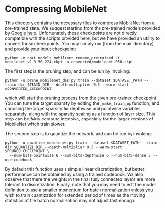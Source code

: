 # Compressing MobileNet

This directory contains the necessary files to compress MobileNet from a pre-trained state. We suggest starting
from the pre-trained models provided by Google [here](https://research.googleblog.com/2017/06/mobilenets-open-source-models-for.html).
Unfortunately these checkpoints are not directly compatible with the scripts provided here, but we have provided an utility
to convert those checkpoints. You may simply run (from the main directory) and provide your input checkpoint:
```{bash}
python -m nnet.models.mobilenet.rename_pretrained -i mobilenet_v1_0.50_224.ckpt -o converted/mobilenet_050.ckpt
```

The first step is the pruning step, and can be run by invoking:
```{bash}
python -u prune_mobilenet_dns.py train --dataset $DATASET_PATH --train-dir $TRAIN_DIR --depth-multiplier 0.5 --warm-start $CONVERTED_CHECKPOINT
```
which will start the pruning process from the given pre-trained checkpoint. You can tune the target sparsity by editing
the `_make_train_op` function, and choosing the target sparsity for depthwise and pointwise variables separately, along
with the sparsity scaling as a function of layer size. This step can be fairly compute intensive, especially for the larger
versions of MobileNet which train slower.

The second step is to quantize the network, and can be run by invoking:
```{bash}
python -u quantize_mobilenet.py train --dataset $DATASET_PATH --train-dir $QUANTIZE_DIR --depth-multiplier 0.5 --warm-start $PRUNED_CHECKPOINT \
  --num-bits-pointwise 6 --num-bits-depthwise 6 --num-bits-dense 5 --use-codebook
```
By default this function uses a simple linear discretization, but better performance can be obtained by using a trained codebook.
We also observe that there the weights in the final fully connected layers are more tolerant to discretization. Finally, note
that you may need to edit the model definition to use a smaller momentum for batch normalization unless you wish to train
quantization for extended period of times as the moving statistics of the batch normalization may not adjust fast enough.

